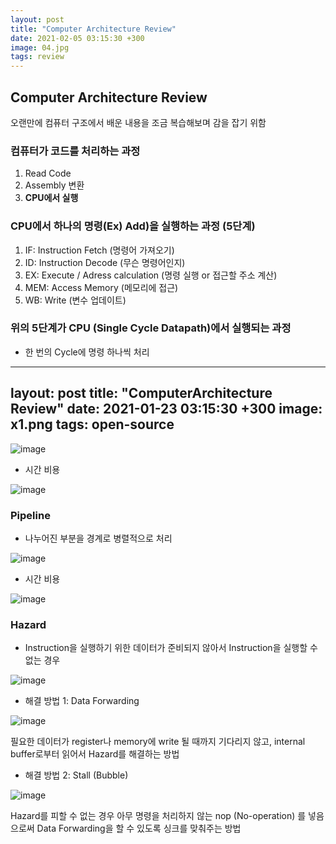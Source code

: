 ```yaml
---
layout: post
title: "Computer Architecture Review"
date: 2021-02-05 03:15:30 +300
image: 04.jpg
tags: review
---
```


## Computer Architecture Review
  
오랜만에 컴퓨터 구조에서 배운 내용을 조금 복습해보며 감을 잡기 위함

### 컴퓨터가 코드를 처리하는 과정  
1. Read Code
2. Assembly 변환 
3. **CPU에서 실행**
  
### CPU에서 하나의 명령(Ex) Add)을 실행하는 과정 (5단계)
1. IF: Instruction Fetch (명령어 가져오기)
2. ID: Instruction Decode (무슨 명령어인지)
3. EX: Execute / Adress calculation (명령 실행 or 접근할 주소 계산)
4. MEM: Access Memory (메모리에 접근)
5. WB: Write (변수 업데이트)
  
### 위의 5단계가 CPU (Single Cycle Datapath)에서 실행되는 과정
  
- 한 번의 Cycle에 명령 하나씩 처리

---
layout: post
title: "ComputerArchitecture Review"
date: 2021-01-23 03:15:30 +300
image: x1.png
tags: open-source
---

![image](https://user-images.githubusercontent.com/42150335/106787176-baca2380-6692-11eb-9f5f-a6c0a4ae97b3.png)
  
- 시간 비용

![image](https://user-images.githubusercontent.com/42150335/106787296-e3521d80-6692-11eb-8991-7f25c9d665d4.png)
  
### Pipeline
  
- 나누어진 부분을 경계로 병렬적으로 처리

![image](https://user-images.githubusercontent.com/42150335/106787546-2f04c700-6693-11eb-8041-f988e7e0ce07.png)
  
- 시간 비용  
  
![image](https://user-images.githubusercontent.com/42150335/106787829-8440d880-6693-11eb-84f7-6a16f957b7c4.png)
  
### Hazard
  
- Instruction을 실행하기 위한 데이터가 준비되지 않아서 Instruction을 실행할 수 없는 경우

![image](https://user-images.githubusercontent.com/42150335/106788164-f44f5e80-6693-11eb-9117-6c187ced8fbf.png)
  
- 해결 방법 1: Data Forwarding
   
![image](https://user-images.githubusercontent.com/42150335/106788436-4a240680-6694-11eb-8ce1-ca67136cf0f3.png)
  
필요한 데이터가 register나 memory에 write 될 때까지 기다리지 않고, internal buffer로부터 읽어서 Hazard를 해결하는 방법  
  
- 해결 방법 2: Stall (Bubble)
  
![image](https://user-images.githubusercontent.com/42150335/106788736-af77f780-6694-11eb-9a0f-f92ff79d7ddd.png)
  
Hazard를 피할 수 없는 경우 아무 명령을 처리하지 않는 nop (No-operation) 를 넣음으로써 Data Forwarding을 할 수 있도록 싱크를 맞춰주는 방법
  
